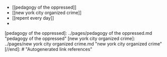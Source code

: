 - [[pedagogy of the oppressed]]
- [[new york city organized crime]]
- [[repent every day]]
-

[//begin]: # "Autogenerated link references for markdown compatibility"
[pedagogy of the oppressed]: ../pages/pedagogy of the oppressed.md "pedagogy of the oppressed"
[new york city organized crime]: ../pages/new york city organized crime.md "new york city organized crime"
[//end]: # "Autogenerated link references"

